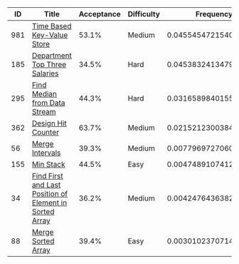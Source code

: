 |ID|Title|Acceptance|Difficulty|Frequency|
|----|-----|----|---|---|
|981|[Time Based Key-Value Store]( https://leetcode.com/problems/time-based-key-value-store)|53.1%|Medium|0.04554547215407168|
|185|[Department Top Three Salaries]( https://leetcode.com/problems/department-top-three-salaries)|34.5%|Hard|0.0453832413479485|
|295|[Find Median from Data Stream]( https://leetcode.com/problems/find-median-from-data-stream)|44.3%|Hard|0.031658984015535734|
|362|[Design Hit Counter]( https://leetcode.com/problems/design-hit-counter)|63.7%|Medium|0.021521230038417563|
|56|[Merge Intervals]( https://leetcode.com/problems/merge-intervals)|39.3%|Medium|0.007796972706004796|
|155|[Min Stack]( https://leetcode.com/problems/min-stack)|44.5%|Easy|0.00474891074128171|
|34|[Find First and Last Position of Element in Sorted Array]( https://leetcode.com/problems/find-first-and-last-position-of-element-in-sorted-array)|36.2%|Medium|0.004247643638268045|
|88|[Merge Sorted Array]( https://leetcode.com/problems/merge-sorted-array)|39.4%|Easy|0.0030102370714243072|
